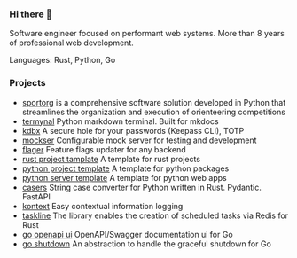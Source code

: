 ### Hi there 👋

Software engineer focused on performant web systems. More than 8 years of professional web development.

Languages: Rust, Python, Go

### Projects

- [sportorg](https://github.com/sportorg/pysport) is a comprehensive software solution developed in Python that streamlines the organization and execution of orienteering competitions
- [termynal](https://github.com/termynal/termynal.py) Python markdown terminal. Built for mkdocs
- [kdbx](https://github.com/daxartio/kdbx) A secure hole for your passwords (Keepass CLI), TOTP
- [mockser](https://github.com/daxartio/mockser) Configurable mock server for testing and development
- [flager](https://github.com/daxartio/flager) Feature flags updater for any backend
- [rust project tamplate](https://github.com/daxartio/rust-project-template) A template for rust projects
- [python project template](https://github.com/daxartio/python-project-template) A template for python packages
- [python server template](https://github.com/daxartio/python-server-template) A template for python web apps
- [casers](https://github.com/daxartio/casers) String case converter for Python written in Rust. Pydantic. FastAPI
- [kontext](https://github.com/daxartio/kontext) Easy contextual information logging
- [taskline](https://github.com/daxartio/taskline) The library enables the creation of scheduled tasks via Redis for Rust
- [go openapi ui](https://github.com/daxartio/goopenapiui) OpenAPI/Swagger documentation ui for Go
- [go shutdown](https://github.com/daxartio/goshutdown) An abstraction to handle the graceful shutdown for Go
